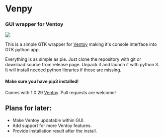 # Venpy
### GUI wrapper for Ventoy

![](https://i.imgur.com/qI6cQyF.png)

This is a simple GTK wrapper for [Ventoy](ventoy.net) making it's console interface into GTK python app.

Everything is as simple as pie. Just clone the repository with git or download source from release page. 
Unpack it and launch it with python 3. It will install needed python libraries if those are missing. 

#### Make sure you have pip3 installed!
Comes with 1.0.29 [Ventoy](https://www.ventoy.net/en/index.html). Pull requests are welcome!

## Plans for later:
- Make Ventoy updatable within GUI.
- Add support for more Ventoy features.
- Provide installation result after the install.
